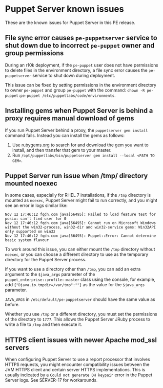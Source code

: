 # Puppet Server known issues

These are the known issues for Puppet Server in this PE release.

## File sync error causes `pe-puppetserver` service to shut down due to incorrect `pe-puppet` owner and group permissions

During an r10k deployment, if the `pe-puppet` user does not have permissions to delete files in the environment directory, a file sync error causes the `pe-puppetserver` service to shut down during deployment.

This issue can be fixed by setting permissions in the environment directory to owner `pe-puppet` and group `pe-puppet` with the command: `chown -R pe-puppet:pe-puppet /etc/puppetlabs/code/environments`.

## Installing gems when Puppet Server is behind a proxy requires manual download of gems

If you run Puppet Server behind a proxy, the `puppetserver gem install` command fails. Instead you can install the gems as follows:

1.  Use rubygems.org to search for and download the gem you want to install, and then transfer that gem to your master.
2.  Run `/opt/puppetlabs/bin/puppetserver gem install --local <PATH TO GEM>`.

## Puppet Server run issue when /tmp/ directory mounted noexec

In some cases, especially for RHEL 7 installations, if the `/tmp` directory is mounted as `noexec`, Puppet Server might fail to run correctly, and you might see an error in logs similar like:

```
Nov 12 17:46:12 fqdn.com java[56495]: Failed to load feature test for posix: can't find user for 0
Nov 12 17:46:12 fqdn.com java[56495]: Cannot run on Microsoft Windows without the win32-process, win32-dir and win32-service gems: Win32API only supported on win32
Nov 12 17:46:12 fqdn.com java[56495]: Puppet::Error: Cannot determine basic system flavour
```

To work around this issue, you can either mount the `/tmp` directory without `noexec`, or you can choose a different directory to use as the temporary directory for the Puppet Server process.

If you want to use a directory other than `/tmp`, you can add an extra argument to the `$java_args` parameter of the `puppet_enterprise::profile::master` class using the console, for example, add `{"Djava.io.tmpdir=/var/tmp":""}` as the value for the `$java_args` parameter.

`JAVA_ARGS` in `/etc/default/pe-puppetserver` should have the same value as before.

Whether you use `/tmp` or a different directory, you must set the permissions of the directory to `1777`. This allows the Puppet Server JRuby process to write a file to `/tmp` and then execute it.

## HTTPS client issues with newer Apache mod\_ssl servers

When configuring Puppet Server to use a report processor that involves HTTPS requests, you might encounter compatibility issues between the JVM HTTPS client and certain server HTTPS implementations. This is usually indicated by a `Could not generate DH keypair` error in the Puppet Server logs. See SERVER-17 for workarounds.

